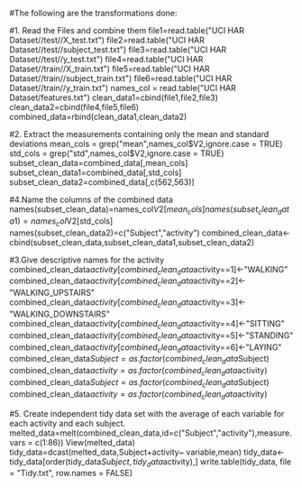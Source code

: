 #The following are the transformations done:

#1. Read the Files and combine them
file1=read.table("UCI HAR Dataset//test//X_test.txt")
file2=read.table("UCI HAR Dataset//test//subject_test.txt")
file3=read.table("UCI HAR Dataset//test//y_test.txt")
file4=read.table("UCI HAR Dataset//train//X_train.txt")
file5=read.table("UCI HAR Dataset//train//subject_train.txt")
file6=read.table("UCI HAR Dataset//train//y_train.txt")
names_col = read.table("UCI HAR Dataset/features.txt")
clean_data1=cbind(file1,file2,file3)
clean_data2=cbind(file4,file5,file6)
combined_data=rbind(clean_data1,clean_data2)

#2. Extract the measurements containing only the mean and standard deviations
mean_cols = grep("mean",names_col$V2,ignore.case = TRUE)
std_cols = grep("std",names_col$V2,ignore.case = TRUE)
subset_clean_data=combined_data[,mean_cols]
subset_clean_data1=combined_data[,std_cols]
subset_clean_data2=combined_data[,c(562,563)]

#4.Name the columns of the combined data
names(subset_clean_data)=names_col$V2[mean_cols]
names(subset_clean_data1)=names_col$V2[std_cols]
names(subset_clean_data2)=c("Subject","activity")
combined_clean_data<-cbind(subset_clean_data,subset_clean_data1,subset_clean_data2)

#3.Give descriptive names for the activity
combined_clean_data$activity[combined_clean_data$activity==1]<-"WALKING"
combined_clean_data$activity[combined_clean_data$activity==2]<-"WALKING_UPSTAIRS"
combined_clean_data$activity[combined_clean_data$activity==3]<-"WALKING_DOWNSTAIRS"
combined_clean_data$activity[combined_clean_data$activity==4]<-"SITTING"
combined_clean_data$activity[combined_clean_data$activity==5]<-"STANDING"
combined_clean_data$activity[combined_clean_data$activity==6]<-"LAYING"
combined_clean_data$Subject=as.factor(combined_clean_data$Subject)
combined_clean_data$activity=as.factor(combined_clean_data$activity)
combined_clean_data$Subject=as.factor(combined_clean_data$Subject)
combined_clean_data$activity=as.factor(combined_clean_data$activity)

#5. Create independent tidy data set with the average of each variable for each activity and each subject.
melted_data=melt(combined_clean_data,id=c("Subject","activity"),measure.vars = c(1:86))
View(melted_data)
tidy_data=dcast(melted_data,Subject+activity~ variable,mean)
tidy_data<-tidy_data[order(tidy_data$Subject,tidy_data$activity),]
write.table(tidy_data, file = "Tidy.txt", row.names = FALSE)

